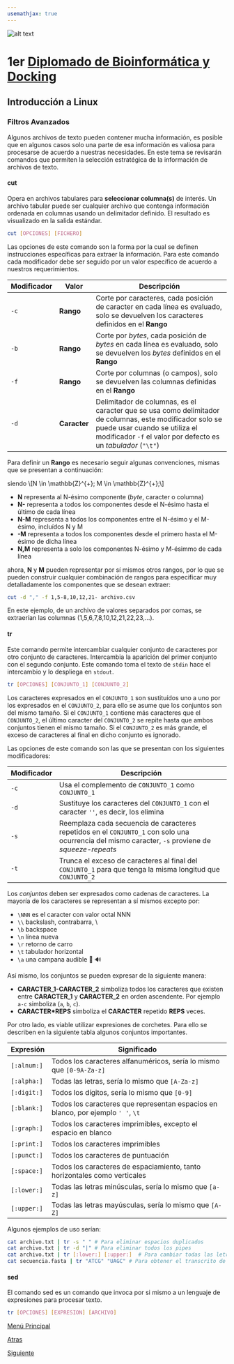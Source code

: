 ```yaml
---
usemathjax: true
---
```

![alt text](https://solariabiodata.com.mx/images/solaria_banner.png "Soluciones de Siguiente Generación")
# 1er [Diplomado de Bioinformática y Docking](../)

## Introducción a Linux

### Filtros Avanzados

Algunos archivos de texto pueden contener mucha información, es posible que en algunos casos solo una parte de esa información es valiosa para procesarse de acuerdo a nuestras necesidades. En este tema se revisarán comandos que permiten la selección estratégica de la información de archivos de texto. 


#### cut

Opera en archivos tabulares para **seleccionar columna(s)** de interés. Un archivo tabular puede ser cualquier archivo que contenga información ordenada en columnas usando un delimitador definido. El resultado es visualizado en la salida estándar. 

```bash
cut [OPCIONES] [FICHERO]
```

Las opciones de este comando son la forma por la cual se definen instrucciones específicas para extraer la información. Para este comando cada modificador debe ser seguido por un valor específico de acuerdo a nuestros requerimientos.

| Modificador | Valor | Descripción |
|--|--|--|
| `-c` | **Rango** | Corte por caracteres, cada posición de caracter en cada línea es evaluado, solo se devuelven los caracteres definidos en el **Rango** |
| `-b` | **Rango** | Corte por _bytes_, cada posición de _bytes_ en cada línea es evaluado, solo se devuelven los _bytes_ definidos en el **Rango** |
| `-f` | **Rango** | Corte por columnas (o campos), solo se devuelven las columnas definidas en el **Rango** |
| `-d` | **Caracter** | Delimitador de columnas, es el caracter que se usa como delimitador de columnas, este modificador solo se puede usar cuando se utiliza el modificador `-f` el valor por defecto es un _tabulador_ (`"\t"`) |

Para definir un **Rango** es necesario seguir algunas convenciones, mismas que se presentan a continuación:

siendo \\[N \in \mathbb{Z}^{+}; M \in \mathbb{Z}^{+};\\]

 - **N** representa al N-ésimo componente (_byte_, caracter o columna)
 - **N-** representa a todos los componentes desde el N-ésimo hasta el último de cada línea
 - **N-M** representa a todos los componentes entre el N-ésimo y el M-ésimo, incluídos N y M
 - **-M** representa a todos los componentes desde el primero hasta el M-ésimo de dicha línea
 - **N,M** representa a solo los componentes N-ésimo y M-ésimmo de cada línea

ahora, **N** y **M** pueden representar por sí mismos otros rangos, por lo que se pueden construir cualquier combinación de rangos para especificar muy detalladamente los componentes que se desean extraer:

```bash
cut -d "," -f 1,5-8,10,12,21- archivo.csv
```

En este ejemplo, de un archivo de valores separados por comas, se extraerían las columnas (1,5,6,7,8,10,12,21,22,23,...).

#### tr

Este comando permite intercambiar cualquier conjunto de caracteres por otro conjunto de caracteres. Intercambia la aparición del primer conjunto con el segundo conjunto. Este comando toma el texto de `stdin` hace el intercambio y lo despliega en `stdout`.

```bash
tr [OPCIONES] [CONJUNTO_1] [CONJUNTO_2]
```
Los caracteres expresados en el `CONJUNTO_1` son sustituídos uno a uno por los expresados en el `CONJUNTO_2`, para ello se asume que los conjuntos son del mismo tamaño. Si el `CONJUNTO_1` contiene más caracteres que el `CONJUNTO_2`, el último caracter del `CONJUNTO_2` se repite hasta que ambos conjuntos tienen el mismo tamaño. Si el `CONJUNTO_2` es más grande, el exceso de caracteres al final en dicho conjunto es ignorado.

Las opciones de este comando son las que se presentan con los siguientes modificadores:

| Modificador | Descripción |
|--|--|
| `-c` | Usa el complemento de `CONJUNTO_1` como `CONJUNTO_1` |
| `-d` | Sustituye los caracteres del `CONJUNTO_1` con el caracter `''`, es decir, los elimina |
| `-s` | Reemplaza cada secuencia de caracteres repetidos en el `CONJUNTO_1` con solo una ocurrencia del mismo caracter, `-s` proviene de _squeeze-repeats_ |
| `-t` | Trunca el exceso de caracteres al final del `CONJUNTO_1` para que tenga la misma longitud que `CONJUNTO_2` |

Los _conjuntos_ deben ser expresados como cadenas de caracteres. La mayoría de los caracteres se representan a sí mismos excepto por:

 - `\NNN` es el caracter con valor octal NNN
 - `\\` backslash, contrabarra, \\ 
 - `\b` backspace
 - `\n` línea nueva
 - `\r` retorno de carro
 - `\t` tabulador horizontal
 - `\a` una campana audible 🔔 🔊

Así mismo, los conjuntos se pueden expresar de la siguiente manera:

 - **CARACTER_1-CARACTER_2** simboliza todos los caracteres que existen entre **CARACTER_1** y **CARACTER_2** en orden ascendente. Por ejemplo `a-c` simboliza (`a`, `b`, `c`).
 - **CARACTER\*REPS** simboliza el **CARACTER** repetido **REPS** veces.

Por otro lado, es viable utilizar expresiones de corchetes. Para ello se describen en la siguiente tabla algunos conjuntos importantes.


| Expresión | Significado |
|--|--|
| `[:alnum:]` | Todos los caracteres alfanuméricos, sería lo mismo que `[0-9A-Za-z]` |
| `[:alpha:]` | Todas las letras, sería lo mismo que `[A-Za-z]` |
| `[:digit:]` | Todos los dígitos, sería lo mismo que `[0-9]` |
| `[:blank:]` | Todos los caracteres que representan espacios en blanco, por ejemplo `' '`, `\t`  |
| `[:graph:]` | Todos los caracteres imprimibles, excepto el espacio en blanco |
| `[:print:]` | Todos los caracteres imprimibles |
| `[:punct:]` | Todos los caracteres de puntuación |
| `[:space:]` | Todos los caracteres de espaciamiento, tanto horizontales como verticales |
| `[:lower:]` | Todas las letras minúsculas, sería lo mismo que `[a-z]` |
| `[:upper:]` | Todas las letras mayúsculas, sería lo mismo que `[A-Z]` |

Algunos ejemplos de uso serían:

```bash
cat archivo.txt | tr -s " " # Para eliminar espacios duplicados
cat archivo.txt | tr -d "|" # Para eliminar todos los pipes
cat archivo.txt | tr [:lower:] [:upper:]  # Para cambiar todas las letras a mayúsculas
cat secuencia.fasta | tr "ATCG" "UAGC" # Para obtener el transcrito de una secuencia de DNA
```

#### sed

El comando sed es un comando que invoca por si mismo a un lenguaje de expresiones para procesar texto.

```bash
tr [OPCIONES] [EXPRESION] [ARCHIVO]
```




[Menú Principal](../)

[Atras](./operacionesAvanzadasArchivos)

[Siguiente](#)
